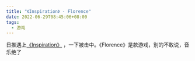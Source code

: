 ```yaml
---
title: "《Inspiration》 - Florence"
date: 2022-06-29T08:45:06+08:00
tags:
  - 游戏
---
```


日推遇上[《Inspiration》](https://music.163.com/song?id=571338502&userid=80980572) ，一下被击中。《Florence》是款游戏，别的不敢说，音乐绝了